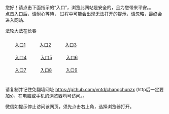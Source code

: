 您好！请点击下面指示的“入口”，浏览此网站是安全的，且为您带来平安。。 <br/>
点击入口后，请耐心等待， 过程中可能会出现无法打开的提示，请忽略，最终会进入网站. </br>

法轮大法在长春<br/>
<div style="padding:10px"><a style="margin:20px" target="_blank" href="https://d31441p2z1uqsj.cloudfront.net/2Qpsp?mczddvfd" id="ccLink1" rel="nofollow">入口1</a> <a target="_blank" style="margin:20px" href="https://d2w39mdciih2fl.cloudfront.net/2Qpsp?rhlxxdgq" id="ccLink2" rel="nofollow">入口2</a> <a style="margin:20px" target="_blank" href="https://d3a9szr0ju2iu9.cloudfront.net/2Qpsp?xzxgqosb" id="ccLink3" rel="nofollow">入口3</a></div>

<div style="padding:10px" ><a style="margin:20px" target="_blank" href="https://d31441p2z1uqsj.cloudfront.net/2Qpsp?mczddvfd" id="ccLink4" rel="nofollow">入口4</a> <a style="margin:20px" href="https://d2w39mdciih2fl.cloudfront.net/2Qpsp?rhlxxdgq" target="_blank" id="ccLink5" rel="nofollow">入口5</a> <a style="margin:20px" href="https://d3a9szr0ju2iu9.cloudfront.net/2Qpsp?xzxgqosb" target="_blank" id="ccLink6" rel="nofollow">入口6</a></div>

<div style="padding:10px"><a style="margin:20px" target="_blank" href="https://d31441p2z1uqsj.cloudfront.net/2Qpsp?mczddvfd" id="ccLink7" rel="nofollow">入口7</a> <a style="margin:20px" href="https://d2w39mdciih2fl.cloudfront.net/2Qpsp?rhlxxdgq" target="_blank" id="ccLink8" rel="nofollow">入口8</a> <a style="margin:20px" target="_blank" href="https://d3a9szr0ju2iu9.cloudfront.net/2Qpsp?xzxgqosb" id="ccLink9" rel="nofollow">入口9</a></div>

<br/>



请复制并记住免翻墙网址 https://github.com/yntd/changchunzx (http后一定要加s)，在电脑或手机的浏览器均可访问。。<br/>

微信如提示停止访问该网页，须先点击右上角，选择浏览器打开。
